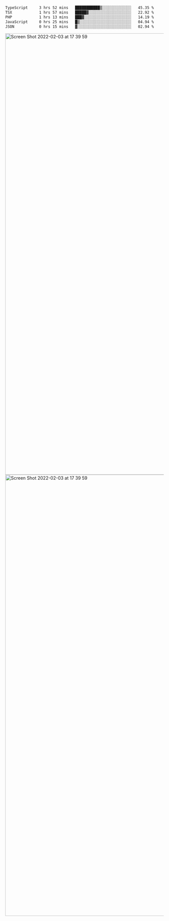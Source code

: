 <!--START_SECTION:waka-->

```txt
TypeScript     3 hrs 52 mins   ███████████▒░░░░░░░░░░░░░   45.35 %
TSX            1 hrs 57 mins   █████▓░░░░░░░░░░░░░░░░░░░   22.92 %
PHP            1 hrs 13 mins   ███▓░░░░░░░░░░░░░░░░░░░░░   14.19 %
JavaScript     0 hrs 25 mins   █▒░░░░░░░░░░░░░░░░░░░░░░░   04.94 %
JSON           0 hrs 15 mins   ▓░░░░░░░░░░░░░░░░░░░░░░░░   02.94 %
```

<!--END_SECTION:waka-->

<img width="1400" alt="Screen Shot 2022-02-03 at 17 39 59" src="https://user-images.githubusercontent.com/45716542/152387304-f2b60485-53a6-4f4b-a818-5cefb1b0c0ae.png">
<img width="1400" alt="Screen Shot 2022-02-03 at 17 39 59" src="https://user-images.githubusercontent.com/45716542/152387273-ea5cdf21-2a45-44da-8bef-00c1763b1d42.png">
